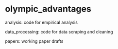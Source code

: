 # olympic_advantages

analysis: code for empirical analysis  

data_processing: code for data scraping and cleaning  

papers: working paper drafts
